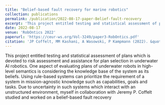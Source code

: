 ```yaml
---
title: "Belief-based fault recovery for marine robotics"
collection: publications
permalink: /publication/2022-08-17-paper-Belief-fault-recovery
excerpt: 'This project entitled testing and statistical assessment of plans which is devoted to risk assessment and assistance for plan selection in underwater AI robotics.'
date: 2022-08-17
venue: 'RobOntics 2022'
paperurl: 'https://ceur-ws.org/Vol-3249/paper3-RobOntics.pdf'
citation: 'JP Coffelt, MM Kashani, A Wasowski, P Kampmann (2022). &quot;The Eighth Joint Ontology Workshops (JOWO’22), August 15-19, 2022, Jönköping, Sweden, 1(3).'
---
```


This project entitled testing and statistical assessment of plans which is devoted to risk assessment and assistance for plan selection in underwater AI robotics. One aspect of evaluating plans of underwater robots in high-level semantics is considering the knowledge base of the system as its beliefs. Using rule-based systems can prioritize the requirement of a system in mission-agnostic knowledge such as capabilities, goals and tasks. Due to uncertainty in such systems which interact with an unstructured environment, myself in collaboration with Jeremy P. Coffelt studied and worked on a belief-based fault recovery